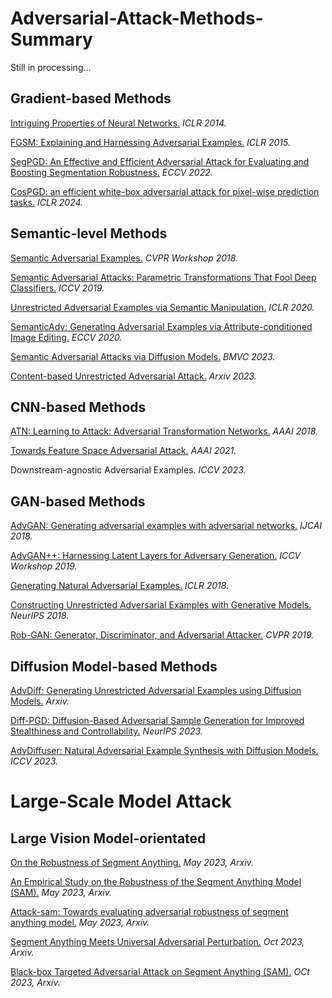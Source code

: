 # Adversarial-Attack-Methods-Summary

Still in processing...

## **Gradient-based Methods**
[Intriguing Properties of Neural Networks.](Gradient-based/Intriguing-properties-of-neural-networks.md) *ICLR 2014.*

[FGSM: Explaining and Harnessing Adversarial Examples.](Gradient-based/FGSM.md) *ICLR 2015.*

[SegPGD: An Effective and Efficient Adversarial Attack for Evaluating and Boosting Segmentation Robustness.](https://arxiv.org/abs/2207.12391) *ECCV 2022.*

[CosPGD: an efficient white-box adversarial attack for pixel-wise prediction tasks.](https://openreview.net/forum?id=ATaE46G1eJ) *ICLR 2024.*

## **Semantic-level Methods**
[Semantic Adversarial Examples.](Semantic-Methods/SAE.md) *CVPR Workshop 2018.*

[Semantic Adversarial Attacks: Parametric Transformations That Fool Deep Classifiers.](Semantic-Methods/SAA.md) *ICCV 2019.*

[Unrestricted Adversarial Examples via Semantic Manipulation.](Semantic-Methods/Color_Texture_Attack.md) *ICLR 2020.*

[SemanticAdv: Generating Adversarial Examples via Attribute-conditioned Image Editing.](Semantic-Methods/SemanticAdv.md) *ECCV 2020.*

[Semantic Adversarial Attacks via Diffusion Models.](Semantic-Methods/semantic_adv_via_dm.md) *BMVC 2023.*

[Content-based Unrestricted Adversarial Attack.](Semantic-Methods/Cont_UAA.md) *Arxiv 2023.*

## **CNN-based Methods**
[ATN: Learning to Attack: Adversarial Transformation Networks.](GenerativeModel-based/ATN.md) *AAAI 2018.*

[Towards Feature Space Adversarial Attack.](GenerativeModel-based/Towards-Feature-Space-Adversarial-Attack.md) *AAAI 2021.*

Downstream-agnostic Adversarial Examples. *ICCV 2023.*

## **GAN-based Methods**
[AdvGAN: Generating adversarial examples with adversarial networks.](GenerativeModel-based/AdvGAN.md) *IJCAI 2018.*

[AdvGAN++: Harnessing Latent Layers for Adversary Generation.](GenerativeModel-based/AdvGAN++.md) *ICCV Workshop 2019.*

[Generating Natural Adversarial Examples.](GenerativeModel-based/Generating-Natural-Adversarial-Examples.md) *ICLR 2018.*

[Constructing Unrestricted Adversarial Examples with Generative Models.](GenerativeModel-based/Constructing-Unrestricted-Adversarial-Examples-with-Generative-Models.md) *NeurIPS 2018.*

[Rob-GAN: Generator, Discriminator, and Adversarial Attacker.](GenerativeModel-based/Rob-GAN.md) *CVPR 2019.*

## **Diffusion Model-based Methods**
[AdvDiff: Generating Unrestricted Adversarial Examples using Diffusion Models.](GenerativeModel-based/AdvDiff.md) *Arxiv.*

[Diff-PGD: Diffusion-Based Adversarial Sample Generation for Improved Stealthiness and Controllability.](GenerativeModel-based/Diff-PGD.md) *NeurIPS 2023.*

[AdvDiffuser: Natural Adversarial Example Synthesis with Diffusion Models.](GenerativeModel-based/AdvDiffuser.md) *ICCV 2023.*

# Large-Scale Model Attack

## **Large Vision Model-orientated**
[On the Robustness of Segment Anything.](https://arxiv.org/abs/2305.16220.) *May 2023, Arxiv.*

[An Empirical Study on the Robustness of the Segment Anything Model (SAM).](https://arxiv.org/abs/2305.06422) *May 2023, Arxiv.*

[Attack-sam: Towards evaluating adversarial robustness of segment anything model.](LargeScaleModel/Attack-SAM.md) *May 2023, Arxiv.*

[Segment Anything Meets Universal Adversarial Perturbation.](LargeScaleModel/SAM_Meets_UAP.md) *Oct 2023, Arxiv.*

[Black-box Targeted Adversarial Attack on Segment Anything (SAM).](LargeScaleModel/Black-box_Attack_SAM.md) *OCt 2023, Arxiv.*
